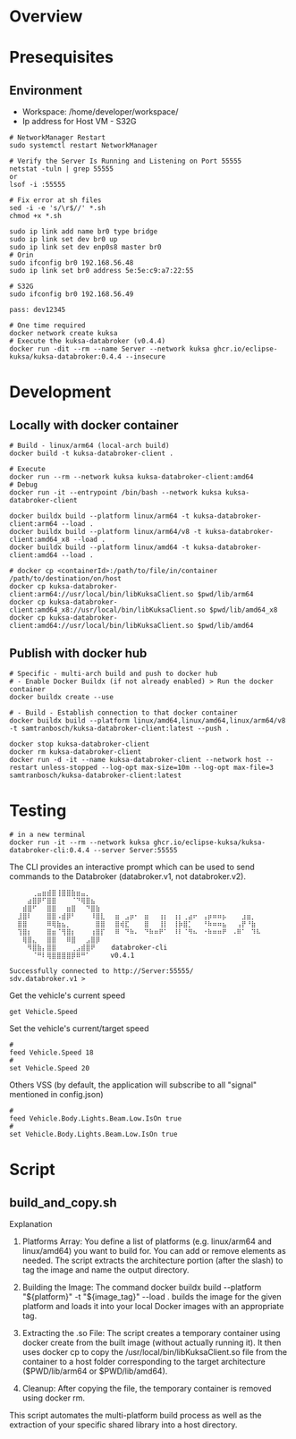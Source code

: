 # Overview


# Presequisites

## Environment
-   Workspace: /home/developer/workspace/
-   Ip address for Host VM - S32G

```shell
# NetworkManager Restart
sudo systemctl restart NetworkManager

# Verify the Server Is Running and Listening on Port 55555
netstat -tuln | grep 55555
or
lsof -i :55555

# Fix error at sh files
sed -i -e 's/\r$//' *.sh
chmod +x *.sh
```

```shell
sudo ip link add name br0 type bridge
sudo ip link set dev br0 up
sudo ip link set dev enp0s8 master br0
# Orin
sudo ifconfig br0 192.168.56.48
sudo ip link set br0 address 5e:5e:c9:a7:22:55

# S32G
sudo ifconfig br0 192.168.56.49

pass: dev12345
```


```shell
# One time required
docker network create kuksa
# Execute the kuksa-databroker (v0.4.4)
docker run -dit --rm --name Server --network kuksa ghcr.io/eclipse-kuksa/kuksa-databroker:0.4.4 --insecure

```

# Development

## Locally with docker container

```shell
# Build - linux/arm64 (local-arch build)
docker build -t kuksa-databroker-client .

# Execute
docker run --rm --network kuksa kuksa-databroker-client:amd64
# Debug
docker run -it --entrypoint /bin/bash --network kuksa kuksa-databroker-client
```

```shell
docker buildx build --platform linux/arm64 -t kuksa-databroker-client:arm64 --load .
docker buildx build --platform linux/arm64/v8 -t kuksa-databroker-client:amd64_x8 --load .
docker buildx build --platform linux/amd64 -t kuksa-databroker-client:amd64 --load .

# docker cp <containerId>:/path/to/file/in/container /path/to/destination/on/host
docker cp kuksa-databroker-client:arm64://usr/local/bin/libKuksaClient.so $pwd/lib/arm64
docker cp kuksa-databroker-client:amd64_x8://usr/local/bin/libKuksaClient.so $pwd/lib/amd64_x8
docker cp kuksa-databroker-client:amd64://usr/local/bin/libKuksaClient.so $pwd/lib/amd64

```

## Publish with docker hub
```shell
# Specific - multi-arch build and push to docker hub
# - Enable Docker Buildx (if not already enabled) > Run the docker container
docker buildx create --use

# - Build - Establish connection to that docker container
docker buildx build --platform linux/amd64,linux/amd64,linux/arm64/v8 -t samtranbosch/kuksa-databroker-client:latest --push .

```

```shell
docker stop kuksa-databroker-client
docker rm kuksa-databroker-client
docker run -d -it --name kuksa-databroker-client --network host --restart unless-stopped --log-opt max-size=10m --log-opt max-file=3 samtranbosch/kuksa-databroker-client:latest

```


# Testing


```shell
# in a new terminal
docker run -it --rm --network kuksa ghcr.io/eclipse-kuksa/kuksa-databroker-cli:0.4.4 --server Server:55555
```

The CLI provides an interactive prompt which can be used to send commands to the Databroker (databroker.v1, not databroker.v2).
```shell
  ⠀⠀⠀⢀⣤⣶⣾⣿⢸⣿⣿⣷⣶⣤⡀
  ⠀⠀⣴⣿⡿⠋⣿⣿⠀⠀⠀⠈⠙⢿⣿⣦
  ⠀⣾⣿⠋⠀⠀⣿⣿⠀⠀⣶⣿⠀⠀⠙⣿⣷
  ⣸⣿⠇⠀⠀⠀⣿⣿⠠⣾⡿⠃⠀⠀⠀⠸⣿⣇⠀⠀⣶⠀⣠⡶⠂⠀⣶⠀⠀⢰⡆⠀⢰⡆⢀⣴⠖⠀⢠⡶⠶⠶⡦⠀⠀⠀⣰⣶⡀
  ⣿⣿⠀⠀⠀⠀⠿⢿⣷⣦⡀⠀⠀⠀⠀⠀⣿⣿⠀⠀⣿⢾⣏⠀⠀⠀⣿⠀⠀⢸⡇⠀⢸⡷⣿⡁⠀⠀⠘⠷⠶⠶⣦⠀⠀⢠⡟⠘⣷
  ⢹⣿⡆⠀⠀⠀⣿⣶⠈⢻⣿⡆⠀⠀⠀⢰⣿⡏⠀⠀⠿⠀⠙⠷⠄⠀⠙⠷⠶⠟⠁⠀⠸⠇⠈⠻⠦⠀⠐⠷⠶⠶⠟⠀⠠⠿⠁⠀⠹⠧
  ⠀⢿⣿⣄⠀⠀⣿⣿⠀⠀⠿⣿⠀⠀⣠⣿⡿
  ⠀⠀⠻⣿⣷⡄⣿⣿⠀⠀⠀⢀⣠⣾⣿⠟    databroker-cli
  ⠀⠀⠀⠈⠛⠇⢿⣿⣿⣿⣿⡿⠿⠛⠁     v0.4.1

Successfully connected to http://Server:55555/
sdv.databroker.v1 >
```

Get the vehicle's current speed
```shell
get Vehicle.Speed
```
Set the vehicle's current/target speed
```shell
#
feed Vehicle.Speed 18
#
set Vehicle.Speed 20
```

Others VSS (by default, the application will subscribe to all "signal" mentioned in config.json)
```shell
#
feed Vehicle.Body.Lights.Beam.Low.IsOn true
#
set Vehicle.Body.Lights.Beam.Low.IsOn true
```


# Script

## build_and_copy.sh
Explanation

1. Platforms Array:
You define a list of platforms (e.g. linux/arm64 and linux/amd64) you want to build for. You can add or remove elements as needed. The script extracts the architecture portion (after the slash) to tag the image and name the output directory.

2. Building the Image:
The command
docker buildx build --platform "${platform}" -t "${image_tag}" --load .
builds the image for the given platform and loads it into your local Docker images with an appropriate tag.

3. Extracting the .so File:
The script creates a temporary container using docker create from the built image (without actually running it). It then uses docker cp to copy the /usr/local/bin/libKuksaClient.so file from the container to a host folder corresponding to the target architecture ($PWD/lib/arm64 or $PWD/lib/amd64).

4. Cleanup:
After copying the file, the temporary container is removed using docker rm.

This script automates the multi-platform build process as well as the extraction of your specific shared library into a host directory.

